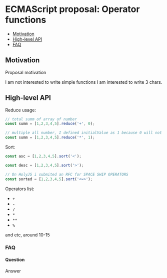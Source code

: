 # ECMAScript proposal: Operator functions

- [Motivation](#motivation)
- [High-level API](#high-level-api)
- [FAQ](#faq)

## Motivation

Proposal motivation

I am not interested to write simple functions I am interested to write 3 chars.

## High-level API

Reduce usage:

```js
// total summ of array of number
const summ = [1,2,3,4,5].reduce('+', 0);

// multiple all number, I defined initialValue as 1 because 0 will not work
const summ = [1,2,3,4,5].reduce('*', 1);
```

Sort:

```js
const asc = [1,2,3,4,5].sort('<');

const desc = [1,2,3,4,5].sort('>');

// On HolyJS i submited an RFC for SPACE SHIP OPERATORS
const sorted = [1,2,3,4,5].sort('<=>');
```

Operators list:

- `+`
- `-`
- `/`
- `*`
- `**`
- `%`

and etc, around 10-15

### FAQ
#### Question

Answer
